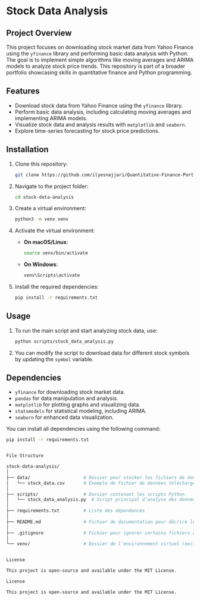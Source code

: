 # Stock Data Analysis

## Project Overview
This project focuses on downloading stock market data from Yahoo Finance using the `yfinance` library and performing basic data analysis with Python. The goal is to implement simple algorithms like moving averages and ARIMA models to analyze stock price trends. This repository is part of a broader portfolio showcasing skills in quantitative finance and Python programming.

## Features
- Download stock data from Yahoo Finance using the `yfinance` library.
- Perform basic data analysis, including calculating moving averages and implementing ARIMA models.
- Visualize stock data and analysis results with `matplotlib` and `seaborn`.
- Explore time-series forecasting for stock price predictions.

## Installation

1. Clone this repository:
    ```bash
    git clone https://github.com/ilyesnajjari/Quantitative-Finance-Portfolio.git
    ```

2. Navigate to the project folder:
    ```bash
    cd stock-data-analysis
    ```

3. Create a virtual environment:
    ```bash
    python3 -m venv venv
    ```

4. Activate the virtual environment:
    - **On macOS/Linux**:
      ```bash
      source venv/bin/activate
      ```
    - **On Windows**:
      ```bash
      venv\Scripts\activate
      ```

5. Install the required dependencies:
    ```bash
    pip install -r requirements.txt
    ```

## Usage

1. To run the main script and start analyzing stock data, use:
    ```bash
    python scripts/stock_data_analysis.py
    ```

2. You can modify the script to download data for different stock symbols by updating the `symbol` variable.

## Dependencies

- `yfinance` for downloading stock market data.
- `pandas` for data manipulation and analysis.
- `matplotlib` for plotting graphs and visualizing data.
- `statsmodels` for statistical modeling, including ARIMA.
- `seaborn` for enhanced data visualization.

You can install all dependencies using the following command:
```bash
pip install -r requirements.txt


File Structure

stock-data-analysis/
│
├── data/                    # Dossier pour stocker les fichiers de données
│   └── stock_data.csv       # Exemple de fichier de données téléchargées (si nécessaire)
│
├── scripts/                 # Dossier contenant les scripts Python
│   └── stock_data_analysis.py  # Script principal d’analyse des données
│
├── requirements.txt         # Liste des dépendances
│
├── README.md                # Fichier de documentation pour décrire le projet
│
├── .gitignore               # Fichier pour ignorer certains fichiers ou dossiers dans Git
│
└── venv/                    # Dossier de l'environnement virtuel (exclu de Git)


License

This project is open-source and available under the MIT License.

License

This project is open-source and available under the MIT License.

